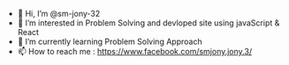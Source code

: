 - 👋 Hi, I’m @sm-jony-32
- 👀 I’m interested in Problem Solving and devloped site using javaScript & React
- 🌱 I’m currently learning Problem Solving Approach
- 📫 How to reach me : https://www.facebook.com/smjony.jony.3/

<!---
sm-jony-32/sm-jony-32 is a ✨ special ✨ repository because its `README.md` (this file) appears on your GitHub profile.
You can click the Preview link to take a look at your changes.
--->
